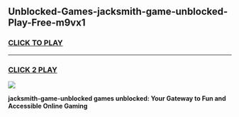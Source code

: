 
## Unblocked-Games-jacksmith-game-unblocked-Play-Free-m9vx1
<h3>
<a href="https://premium76.site?title=jacksmith-game-unblocked&ref=10A">CLICK TO PLAY</a></h3>
<hr>

<h3>
<a href="https://premium76.site?title=jacksmith-game-unblocked&ref=10A">CLICK 2 PLAY</a>
  
</h3>

<a href="https://premium76.site?title=jacksmith-game-unblocked&ref=10A"><img src="https://clearcache.store/games.png"></a>


**jacksmith-game-unblocked games unblocked: Your Gateway to Fun and Accessible Online Gaming**
